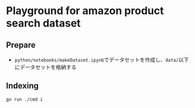 # Playground for amazon product search dataset

## Prepare
- `python/notebooks/makeDataset.ipynb`でデータセットを作成し、`data/`以下にデータセットを格納する

## Indexing
```
go run ./cmd i
```